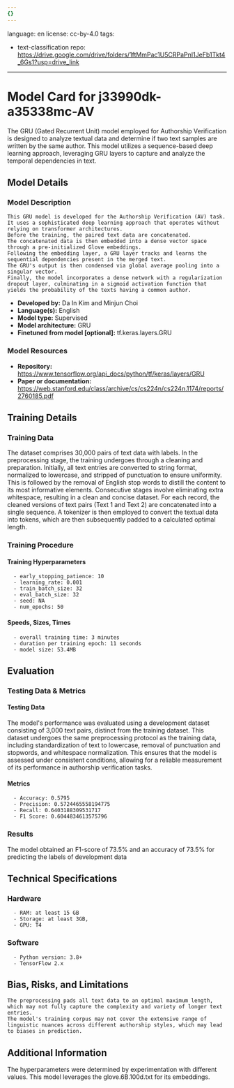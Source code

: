 ```yaml
---
{}
---
```

language: en
license: cc-by-4.0
tags:
- text-classification
repo: https://drive.google.com/drive/folders/1ftMmPac1U5CRPaPnI1JeFb1Tkt4_6Gs1?usp=drive_link

---

# Model Card for j33990dk-a35338mc-AV

<!-- Provide a quick summary of what the model is/does. -->

The GRU (Gated Recurrent Unit) model employed for Authorship Verification is designed to analyze textual data and determine if two text samples are written by the same author. This model utilizes a sequence-based deep learning approach, leveraging GRU layers to capture and analyze the temporal dependencies in text.


## Model Details

### Model Description

<!-- Provide a longer summary of what this model is. -->


    This GRU model is developed for the Authorship Verification (AV) task. It uses a sophisticated deep learning approach that operates without relying on transformer architectures. 
    Before the training, the paired text data are concatenated.
    The concatenated data is then embedded into a dense vector space through a pre-initialized Glove embeddings.
    Following the embedding layer, a GRU layer tracks and learns the sequential dependencies present in the merged text.
    The GRU's output is then condensed via global average pooling into a singular vector.
    Finally, the model incorporates a dense network with a regularization dropout layer, culminating in a sigmoid activation function that yields the probability of the texts having a common author.
    

- **Developed by:** Da In Kim and Minjun Choi
- **Language(s):** English
- **Model type:** Supervised
- **Model architecture:** GRU
- **Finetuned from model [optional]:** tf.keras.layers.GRU

### Model Resources

<!-- Provide links where applicable. -->

- **Repository:** https://www.tensorflow.org/api_docs/python/tf/keras/layers/GRU
- **Paper or documentation:** https://web.stanford.edu/class/archive/cs/cs224n/cs224n.1174/reports/2760185.pdf

## Training Details

### Training Data

<!-- This is a short stub of information on the training data that was used, and documentation related to data pre-processing or additional filtering (if applicable). -->

The dataset comprises 30,000 pairs of text data with labels. 
    In the preprocessing stage, the training undergoes through a cleaning and preparation. 
    Initially, all text entries are converted to string format, normalized to lowercase, and stripped of punctuation to ensure uniformity.
    This is followed by the removal of English stop words to distill the content to its most informative elements. Consecutive stages involve eliminating extra whitespace, resulting in a clean and concise dataset. 
    For each record, the cleaned versions of text pairs (Text 1 and Text 2) are concatenated into a single sequence.
    A tokenizer is then employed to convert the textual data into tokens, which are then subsequently padded to a calculated optimal length. 
    

### Training Procedure

<!-- This relates heavily to the Technical Specifications. Content here should link to that section when it is relevant to the training procedure. -->

#### Training Hyperparameters

<!-- This is a summary of the values of hyperparameters used in training the model. -->


      - early_stopping_patience: 10
      - learning_rate: 0.001
      - train_batch_size: 32
      - eval_batch_size: 32
      - seed: NA
      - num_epochs: 50
      

#### Speeds, Sizes, Times

<!-- This section provides information about how roughly how long it takes to train the model and the size of the resulting model. -->


      - overall training time: 3 minutes
      - duration per training epoch: 11 seconds
      - model size: 53.4MB

## Evaluation

<!-- This section describes the evaluation protocols and provides the results. -->

### Testing Data & Metrics

#### Testing Data

<!-- This should describe any evaluation data used (e.g., the development/validation set provided). -->

The model's performance was evaluated using a development dataset consisting of 3,000 text pairs, distinct from the training dataset. 
    This dataset undergoes the same preprocessing protocol as the training data, including standardization of text to lowercase, removal of punctuation and stopwords, and whitespace normalization.
    This ensures that the model is assessed under consistent conditions, allowing for a reliable measurement of its performance in authorship verification tasks.
    

#### Metrics

<!-- These are the evaluation metrics being used. -->


      - Accuracy: 0.5795
      - Precision: 0.5724465558194775
      - Recall: 0.6403188309531717
      - F1 Score: 0.6044834613575796
      

### Results

The model obtained an F1-score of 73.5% and an accuracy of 73.5% for predicting the labels of development data

## Technical Specifications

### Hardware


      - RAM: at least 15 GB
      - Storage: at least 3GB,
      - GPU: T4

### Software


      - Python version: 3.8+
      - TensorFlow 2.x

## Bias, Risks, and Limitations

<!-- This section is meant to convey both technical and sociotechnical limitations. -->


    The preprocessing pads all text data to an optimal maximum length, which may not fully capture the complexity and variety of longer text entries.  
    The model's training corpus may not cover the extensive range of linguistic nuances across different authorship styles, which may lead to biases in prediction.
    

## Additional Information

<!-- Any other information that would be useful for other people to know. -->

The hyperparameters were determined by experimentation
      with different values. This model leverages the glove.6B.100d.txt for its embeddings.
      
